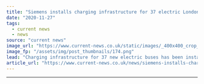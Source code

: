 ```yaml
---
title: "Siemens installs charging infrastructure for 37 electric London buses"
date: "2020-11-27"
tags: 
  - current news
  - news
source: "current news"
image_url: "https://www.current-news.co.uk/static/images/_400x400_crop_center-center/siemens-electric-bus-image-siemens.png"
image_fp: "/assets/img/post_thumbnails/174.png"
lead: "​Charging infrastructure for 37 new electric buses has been installed at a West London depot by Siemens Smart Infrastructure."
article_url: "https://www.current-news.co.uk/news/siemens-installs-charging-infrastructure-for-37-electric-london-buses?utm_source=rss-feeds&utm_medium=rss&utm_campaign=rss"
---
```


---
